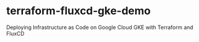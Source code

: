 # terraform-fluxcd-gke-demo
Deploying Infrastructure as Code on Google Cloud GKE with Terraform and FluxCD
